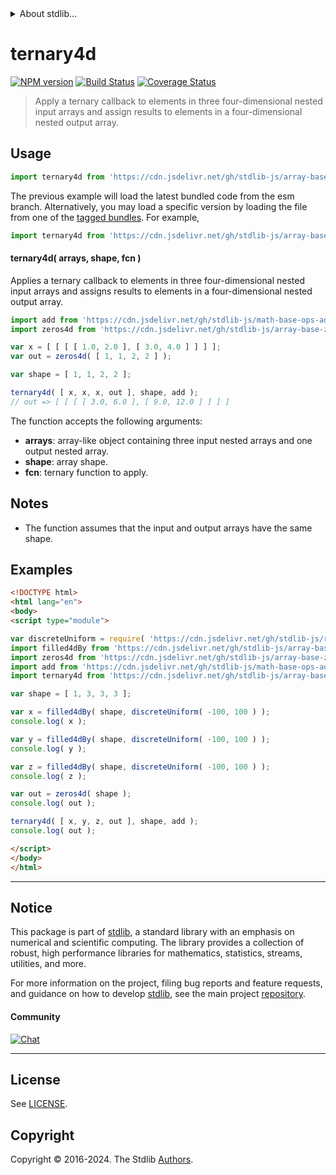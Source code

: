 <!--

@license Apache-2.0

Copyright (c) 2023 The Stdlib Authors.

Licensed under the Apache License, Version 2.0 (the "License");
you may not use this file except in compliance with the License.
You may obtain a copy of the License at

   http://www.apache.org/licenses/LICENSE-2.0

Unless required by applicable law or agreed to in writing, software
distributed under the License is distributed on an "AS IS" BASIS,
WITHOUT WARRANTIES OR CONDITIONS OF ANY KIND, either express or implied.
See the License for the specific language governing permissions and
limitations under the License.

-->


<details>
  <summary>
    About stdlib...
  </summary>
  <p>We believe in a future in which the web is a preferred environment for numerical computation. To help realize this future, we've built stdlib. stdlib is a standard library, with an emphasis on numerical and scientific computation, written in JavaScript (and C) for execution in browsers and in Node.js.</p>
  <p>The library is fully decomposable, being architected in such a way that you can swap out and mix and match APIs and functionality to cater to your exact preferences and use cases.</p>
  <p>When you use stdlib, you can be absolutely certain that you are using the most thorough, rigorous, well-written, studied, documented, tested, measured, and high-quality code out there.</p>
  <p>To join us in bringing numerical computing to the web, get started by checking us out on <a href="https://github.com/stdlib-js/stdlib">GitHub</a>, and please consider <a href="https://opencollective.com/stdlib">financially supporting stdlib</a>. We greatly appreciate your continued support!</p>
</details>

# ternary4d

[![NPM version][npm-image]][npm-url] [![Build Status][test-image]][test-url] [![Coverage Status][coverage-image]][coverage-url] <!-- [![dependencies][dependencies-image]][dependencies-url] -->

> Apply a ternary callback to elements in three four-dimensional nested input arrays and assign results to elements in a four-dimensional nested output array.

<section class="intro">

</section>

<!-- /.intro -->



<section class="usage">

## Usage

```javascript
import ternary4d from 'https://cdn.jsdelivr.net/gh/stdlib-js/array-base-ternary4d@esm/index.mjs';
```
The previous example will load the latest bundled code from the esm branch. Alternatively, you may load a specific version by loading the file from one of the [tagged bundles](https://github.com/stdlib-js/array-base-ternary4d/tags). For example,

```javascript
import ternary4d from 'https://cdn.jsdelivr.net/gh/stdlib-js/array-base-ternary4d@v0.2.1-esm/index.mjs';
```

#### ternary4d( arrays, shape, fcn )

Applies a ternary callback to elements in three four-dimensional nested input arrays and assigns results to elements in a four-dimensional nested output array.

```javascript
import add from 'https://cdn.jsdelivr.net/gh/stdlib-js/math-base-ops-add3@esm/index.mjs';
import zeros4d from 'https://cdn.jsdelivr.net/gh/stdlib-js/array-base-zeros4d@esm/index.mjs';

var x = [ [ [ [ 1.0, 2.0 ], [ 3.0, 4.0 ] ] ] ];
var out = zeros4d( [ 1, 1, 2, 2 ] );

var shape = [ 1, 1, 2, 2 ];

ternary4d( [ x, x, x, out ], shape, add );
// out => [ [ [ [ 3.0, 6.0 ], [ 9.0, 12.0 ] ] ] ]
```

The function accepts the following arguments:

-   **arrays**: array-like object containing three input nested arrays and one output nested array.
-   **shape**: array shape.
-   **fcn**: ternary function to apply.

</section>

<!-- /.usage -->

<section class="notes">

## Notes

-   The function assumes that the input and output arrays have the same shape.

</section>

<!-- /.notes -->

<section class="examples">

## Examples

<!-- eslint no-undef: "error" -->

```html
<!DOCTYPE html>
<html lang="en">
<body>
<script type="module">

var discreteUniform = require( 'https://cdn.jsdelivr.net/gh/stdlib-js/random-base-discrete-uniform' ).factory;
import filled4dBy from 'https://cdn.jsdelivr.net/gh/stdlib-js/array-base-filled4d-by@esm/index.mjs';
import zeros4d from 'https://cdn.jsdelivr.net/gh/stdlib-js/array-base-zeros4d@esm/index.mjs';
import add from 'https://cdn.jsdelivr.net/gh/stdlib-js/math-base-ops-add3@esm/index.mjs';
import ternary4d from 'https://cdn.jsdelivr.net/gh/stdlib-js/array-base-ternary4d@esm/index.mjs';

var shape = [ 1, 3, 3, 3 ];

var x = filled4dBy( shape, discreteUniform( -100, 100 ) );
console.log( x );

var y = filled4dBy( shape, discreteUniform( -100, 100 ) );
console.log( y );

var z = filled4dBy( shape, discreteUniform( -100, 100 ) );
console.log( z );

var out = zeros4d( shape );
console.log( out );

ternary4d( [ x, y, z, out ], shape, add );
console.log( out );

</script>
</body>
</html>
```

</section>

<!-- /.examples -->

<!-- Section for related `stdlib` packages. Do not manually edit this section, as it is automatically populated. -->

<section class="related">

</section>

<!-- /.related -->

<!-- Section for all links. Make sure to keep an empty line after the `section` element and another before the `/section` close. -->


<section class="main-repo" >

* * *

## Notice

This package is part of [stdlib][stdlib], a standard library with an emphasis on numerical and scientific computing. The library provides a collection of robust, high performance libraries for mathematics, statistics, streams, utilities, and more.

For more information on the project, filing bug reports and feature requests, and guidance on how to develop [stdlib][stdlib], see the main project [repository][stdlib].

#### Community

[![Chat][chat-image]][chat-url]

---

## License

See [LICENSE][stdlib-license].


## Copyright

Copyright &copy; 2016-2024. The Stdlib [Authors][stdlib-authors].

</section>

<!-- /.stdlib -->

<!-- Section for all links. Make sure to keep an empty line after the `section` element and another before the `/section` close. -->

<section class="links">

[npm-image]: http://img.shields.io/npm/v/@stdlib/array-base-ternary4d.svg
[npm-url]: https://npmjs.org/package/@stdlib/array-base-ternary4d

[test-image]: https://github.com/stdlib-js/array-base-ternary4d/actions/workflows/test.yml/badge.svg?branch=v0.2.1
[test-url]: https://github.com/stdlib-js/array-base-ternary4d/actions/workflows/test.yml?query=branch:v0.2.1

[coverage-image]: https://img.shields.io/codecov/c/github/stdlib-js/array-base-ternary4d/main.svg
[coverage-url]: https://codecov.io/github/stdlib-js/array-base-ternary4d?branch=main

<!--

[dependencies-image]: https://img.shields.io/david/stdlib-js/array-base-ternary4d.svg
[dependencies-url]: https://david-dm.org/stdlib-js/array-base-ternary4d/main

-->

[chat-image]: https://img.shields.io/gitter/room/stdlib-js/stdlib.svg
[chat-url]: https://app.gitter.im/#/room/#stdlib-js_stdlib:gitter.im

[stdlib]: https://github.com/stdlib-js/stdlib

[stdlib-authors]: https://github.com/stdlib-js/stdlib/graphs/contributors

[umd]: https://github.com/umdjs/umd
[es-module]: https://developer.mozilla.org/en-US/docs/Web/JavaScript/Guide/Modules

[deno-url]: https://github.com/stdlib-js/array-base-ternary4d/tree/deno
[deno-readme]: https://github.com/stdlib-js/array-base-ternary4d/blob/deno/README.md
[umd-url]: https://github.com/stdlib-js/array-base-ternary4d/tree/umd
[umd-readme]: https://github.com/stdlib-js/array-base-ternary4d/blob/umd/README.md
[esm-url]: https://github.com/stdlib-js/array-base-ternary4d/tree/esm
[esm-readme]: https://github.com/stdlib-js/array-base-ternary4d/blob/esm/README.md
[branches-url]: https://github.com/stdlib-js/array-base-ternary4d/blob/main/branches.md

[stdlib-license]: https://raw.githubusercontent.com/stdlib-js/array-base-ternary4d/main/LICENSE

</section>

<!-- /.links -->
